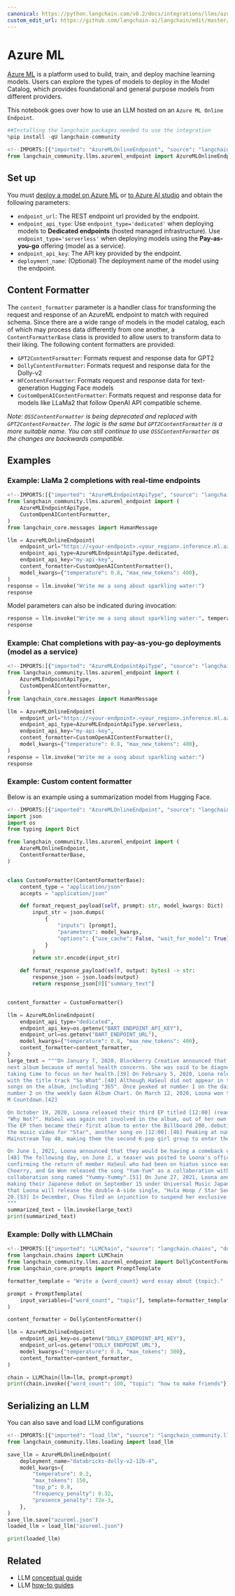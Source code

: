 ```yaml
---
canonical: https://python.langchain.com/v0.2/docs/integrations/llms/azure_ml/
custom_edit_url: https://github.com/langchain-ai/langchain/edit/master/docs/docs/integrations/llms/azure_ml.ipynb
---
```


# Azure ML

[Azure ML](https://azure.microsoft.com/en-us/products/machine-learning/) is a platform used to build, train, and deploy machine learning models. Users can explore the types of models to deploy in the Model Catalog, which provides foundational and general purpose models from different providers.

This notebook goes over how to use an LLM hosted on an `Azure ML Online Endpoint`.

```python
##Installing the langchain packages needed to use the integration
%pip install -qU langchain-community
```

```python
<!--IMPORTS:[{"imported": "AzureMLOnlineEndpoint", "source": "langchain_community.llms.azureml_endpoint", "docs": "https://api.python.langchain.com/en/latest/llms/langchain_community.llms.azureml_endpoint.AzureMLOnlineEndpoint.html", "title": "Azure ML"}]-->
from langchain_community.llms.azureml_endpoint import AzureMLOnlineEndpoint
```

## Set up

You must [deploy a model on Azure ML](https://learn.microsoft.com/en-us/azure/machine-learning/how-to-use-foundation-models?view=azureml-api-2#deploying-foundation-models-to-endpoints-for-inferencing) or [to Azure AI studio](https://learn.microsoft.com/en-us/azure/ai-studio/how-to/deploy-models-open) and obtain the following parameters:

* `endpoint_url`: The REST endpoint url provided by the endpoint.
* `endpoint_api_type`: Use `endpoint_type='dedicated'` when deploying models to **Dedicated endpoints** (hosted managed infrastructure). Use `endpoint_type='serverless'` when deploying models using the **Pay-as-you-go** offering (model as a service).
* `endpoint_api_key`: The API key provided by the endpoint.
* `deployment_name`: (Optional) The deployment name of the model using the endpoint.

## Content Formatter

The `content_formatter` parameter is a handler class for transforming the request and response of an AzureML endpoint to match with required schema. Since there are a wide range of models in the model catalog, each of which may process data differently from one another, a `ContentFormatterBase` class is provided to allow users to transform data to their liking. The following content formatters are provided:

* `GPT2ContentFormatter`: Formats request and response data for GPT2
* `DollyContentFormatter`: Formats request and response data for the Dolly-v2
* `HFContentFormatter`: Formats request and response data for text-generation Hugging Face models
* `CustomOpenAIContentFormatter`: Formats request and response data for models like LLaMa2 that follow OpenAI API compatible scheme.

*Note: `OSSContentFormatter` is being deprecated and replaced with `GPT2ContentFormatter`. The logic is the same but `GPT2ContentFormatter` is a more suitable name. You can still continue to use `OSSContentFormatter` as the changes are backwards compatible.*

## Examples

### Example: LlaMa 2 completions with real-time endpoints

```python
<!--IMPORTS:[{"imported": "AzureMLEndpointApiType", "source": "langchain_community.llms.azureml_endpoint", "docs": "https://api.python.langchain.com/en/latest/llms/langchain_community.llms.azureml_endpoint.AzureMLEndpointApiType.html", "title": "Azure ML"}, {"imported": "CustomOpenAIContentFormatter", "source": "langchain_community.llms.azureml_endpoint", "docs": "https://api.python.langchain.com/en/latest/llms/langchain_community.llms.azureml_endpoint.CustomOpenAIContentFormatter.html", "title": "Azure ML"}, {"imported": "HumanMessage", "source": "langchain_core.messages", "docs": "https://api.python.langchain.com/en/latest/messages/langchain_core.messages.human.HumanMessage.html", "title": "Azure ML"}]-->
from langchain_community.llms.azureml_endpoint import (
    AzureMLEndpointApiType,
    CustomOpenAIContentFormatter,
)
from langchain_core.messages import HumanMessage

llm = AzureMLOnlineEndpoint(
    endpoint_url="https://<your-endpoint>.<your_region>.inference.ml.azure.com/score",
    endpoint_api_type=AzureMLEndpointApiType.dedicated,
    endpoint_api_key="my-api-key",
    content_formatter=CustomOpenAIContentFormatter(),
    model_kwargs={"temperature": 0.8, "max_new_tokens": 400},
)
response = llm.invoke("Write me a song about sparkling water:")
response
```

Model parameters can also be indicated during invocation:

```python
response = llm.invoke("Write me a song about sparkling water:", temperature=0.5)
response
```

### Example: Chat completions with pay-as-you-go deployments (model as a service)

```python
<!--IMPORTS:[{"imported": "AzureMLEndpointApiType", "source": "langchain_community.llms.azureml_endpoint", "docs": "https://api.python.langchain.com/en/latest/llms/langchain_community.llms.azureml_endpoint.AzureMLEndpointApiType.html", "title": "Azure ML"}, {"imported": "CustomOpenAIContentFormatter", "source": "langchain_community.llms.azureml_endpoint", "docs": "https://api.python.langchain.com/en/latest/llms/langchain_community.llms.azureml_endpoint.CustomOpenAIContentFormatter.html", "title": "Azure ML"}, {"imported": "HumanMessage", "source": "langchain_core.messages", "docs": "https://api.python.langchain.com/en/latest/messages/langchain_core.messages.human.HumanMessage.html", "title": "Azure ML"}]-->
from langchain_community.llms.azureml_endpoint import (
    AzureMLEndpointApiType,
    CustomOpenAIContentFormatter,
)
from langchain_core.messages import HumanMessage

llm = AzureMLOnlineEndpoint(
    endpoint_url="https://<your-endpoint>.<your_region>.inference.ml.azure.com/v1/completions",
    endpoint_api_type=AzureMLEndpointApiType.serverless,
    endpoint_api_key="my-api-key",
    content_formatter=CustomOpenAIContentFormatter(),
    model_kwargs={"temperature": 0.8, "max_new_tokens": 400},
)
response = llm.invoke("Write me a song about sparkling water:")
response
```

### Example: Custom content formatter

Below is an example using a summarization model from Hugging Face.

```python
<!--IMPORTS:[{"imported": "AzureMLOnlineEndpoint", "source": "langchain_community.llms.azureml_endpoint", "docs": "https://api.python.langchain.com/en/latest/llms/langchain_community.llms.azureml_endpoint.AzureMLOnlineEndpoint.html", "title": "Azure ML"}, {"imported": "ContentFormatterBase", "source": "langchain_community.llms.azureml_endpoint", "docs": "https://api.python.langchain.com/en/latest/llms/langchain_community.llms.azureml_endpoint.ContentFormatterBase.html", "title": "Azure ML"}]-->
import json
import os
from typing import Dict

from langchain_community.llms.azureml_endpoint import (
    AzureMLOnlineEndpoint,
    ContentFormatterBase,
)


class CustomFormatter(ContentFormatterBase):
    content_type = "application/json"
    accepts = "application/json"

    def format_request_payload(self, prompt: str, model_kwargs: Dict) -> bytes:
        input_str = json.dumps(
            {
                "inputs": [prompt],
                "parameters": model_kwargs,
                "options": {"use_cache": False, "wait_for_model": True},
            }
        )
        return str.encode(input_str)

    def format_response_payload(self, output: bytes) -> str:
        response_json = json.loads(output)
        return response_json[0]["summary_text"]


content_formatter = CustomFormatter()

llm = AzureMLOnlineEndpoint(
    endpoint_api_type="dedicated",
    endpoint_api_key=os.getenv("BART_ENDPOINT_API_KEY"),
    endpoint_url=os.getenv("BART_ENDPOINT_URL"),
    model_kwargs={"temperature": 0.8, "max_new_tokens": 400},
    content_formatter=content_formatter,
)
large_text = """On January 7, 2020, Blockberry Creative announced that HaSeul would not participate in the promotion for Loona's 
next album because of mental health concerns. She was said to be diagnosed with "intermittent anxiety symptoms" and would be 
taking time to focus on her health.[39] On February 5, 2020, Loona released their second EP titled [#] (read as hash), along 
with the title track "So What".[40] Although HaSeul did not appear in the title track, her vocals are featured on three other 
songs on the album, including "365". Once peaked at number 1 on the daily Gaon Retail Album Chart,[41] the EP then debuted at 
number 2 on the weekly Gaon Album Chart. On March 12, 2020, Loona won their first music show trophy with "So What" on Mnet's 
M Countdown.[42]

On October 19, 2020, Loona released their third EP titled [12:00] (read as midnight),[43] accompanied by its first single 
"Why Not?". HaSeul was again not involved in the album, out of her own decision to focus on the recovery of her health.[44] 
The EP then became their first album to enter the Billboard 200, debuting at number 112.[45] On November 18, Loona released 
the music video for "Star", another song on [12:00].[46] Peaking at number 40, "Star" is Loona's first entry on the Billboard 
Mainstream Top 40, making them the second K-pop girl group to enter the chart.[47]

On June 1, 2021, Loona announced that they would be having a comeback on June 28, with their fourth EP, [&] (read as and).
[48] The following day, on June 2, a teaser was posted to Loona's official social media accounts showing twelve sets of eyes, 
confirming the return of member HaSeul who had been on hiatus since early 2020.[49] On June 12, group members YeoJin, Kim Lip, 
Choerry, and Go Won released the song "Yum-Yum" as a collaboration with Cocomong.[50] On September 8, they released another 
collaboration song named "Yummy-Yummy".[51] On June 27, 2021, Loona announced at the end of their special clip that they are 
making their Japanese debut on September 15 under Universal Music Japan sublabel EMI Records.[52] On August 27, it was announced 
that Loona will release the double A-side single, "Hula Hoop / Star Seed" on September 15, with a physical CD release on October 
20.[53] In December, Chuu filed an injunction to suspend her exclusive contract with Blockberry Creative.[54][55]
"""
summarized_text = llm.invoke(large_text)
print(summarized_text)
```

### Example: Dolly with LLMChain

```python
<!--IMPORTS:[{"imported": "LLMChain", "source": "langchain.chains", "docs": "https://api.python.langchain.com/en/latest/chains/langchain.chains.llm.LLMChain.html", "title": "Azure ML"}, {"imported": "DollyContentFormatter", "source": "langchain_community.llms.azureml_endpoint", "docs": "https://api.python.langchain.com/en/latest/llms/langchain_community.llms.azureml_endpoint.DollyContentFormatter.html", "title": "Azure ML"}, {"imported": "PromptTemplate", "source": "langchain_core.prompts", "docs": "https://api.python.langchain.com/en/latest/prompts/langchain_core.prompts.prompt.PromptTemplate.html", "title": "Azure ML"}]-->
from langchain.chains import LLMChain
from langchain_community.llms.azureml_endpoint import DollyContentFormatter
from langchain_core.prompts import PromptTemplate

formatter_template = "Write a {word_count} word essay about {topic}."

prompt = PromptTemplate(
    input_variables=["word_count", "topic"], template=formatter_template
)

content_formatter = DollyContentFormatter()

llm = AzureMLOnlineEndpoint(
    endpoint_api_key=os.getenv("DOLLY_ENDPOINT_API_KEY"),
    endpoint_url=os.getenv("DOLLY_ENDPOINT_URL"),
    model_kwargs={"temperature": 0.8, "max_tokens": 300},
    content_formatter=content_formatter,
)

chain = LLMChain(llm=llm, prompt=prompt)
print(chain.invoke({"word_count": 100, "topic": "how to make friends"}))
```

## Serializing an LLM
You can also save and load LLM configurations

```python
<!--IMPORTS:[{"imported": "load_llm", "source": "langchain_community.llms.loading", "docs": "https://api.python.langchain.com/en/latest/llms/langchain_community.llms.loading.load_llm.html", "title": "Azure ML"}]-->
from langchain_community.llms.loading import load_llm

save_llm = AzureMLOnlineEndpoint(
    deployment_name="databricks-dolly-v2-12b-4",
    model_kwargs={
        "temperature": 0.2,
        "max_tokens": 150,
        "top_p": 0.8,
        "frequency_penalty": 0.32,
        "presence_penalty": 72e-3,
    },
)
save_llm.save("azureml.json")
loaded_llm = load_llm("azureml.json")

print(loaded_llm)
```

## Related

- LLM [conceptual guide](/docs/concepts/#llms)
- LLM [how-to guides](/docs/how_to/#llms)